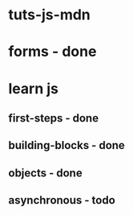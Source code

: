 # tuts-js-mdn

# forms - done
# learn js
## first-steps - done
## building-blocks - done
## objects - done
## asynchronous - todo